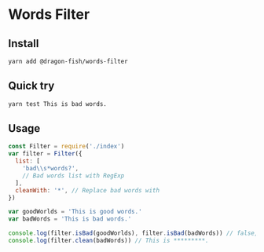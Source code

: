 # Words Filter

## Install

```bash
yarn add @dragon-fish/words-filter
```

## Quick try

```bash
yarn test This is bad words.
```

## Usage

```js
const Filter = require('./index')
var filter = Filter({
  list: [
    'bad\\s*words?',
    // Bad words list with RegExp
  ],
  cleanWith: '*', // Replace bad words with
})

var goodWorlds = 'This is good words.'
var badWords = 'This is bad words.'

console.log(filter.isBad(goodWorlds), filter.isBad(badWords)) // false, true
console.log(filter.clean(badWords)) // This is *********.
```
